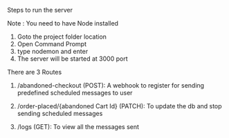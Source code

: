 Steps to run the server

Note : You need to have Node installed

1. Goto the project folder location
2. Open Command Prompt
3. type nodemon and enter  
4. The server will be started at 3000 port

There are 3 Routes

1. /abandoned-checkout (POST):  A webhook to register for sending predefined scheduled messages to user 

2. /order-placed/{abandoned Cart Id} (PATCH): To update the db and stop sending scheduled messages

3. /logs  (GET): To view all the messages sent